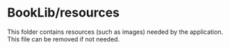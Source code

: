 # BookLib/resources

This folder contains resources (such as images) needed by the application. This file can
be removed if not needed.
